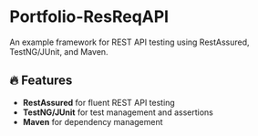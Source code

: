 # Portfolio-ResReqAPI
An example framework for REST API testing using RestAssured, TestNG/JUnit, and Maven.

## 🔥 Features
- **RestAssured** for fluent REST API testing
- **TestNG/JUnit** for test management and assertions
- **Maven** for dependency management
